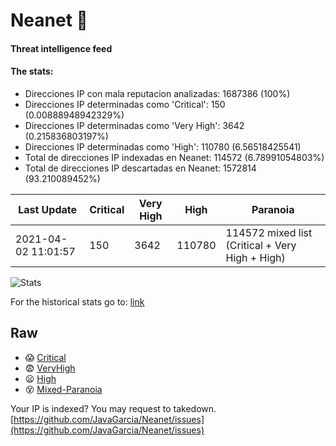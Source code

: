 # Neanet :hocho:
#### Threat intelligence feed
#### The stats:

- Direcciones IP con mala reputacion analizadas: 1687386 (100%)
- Direcciones IP determinadas como 'Critical':  150 (0.00888948942329%)
- Direcciones IP determinadas como 'Very High':  3642 (0.215836803197%)
- Direcciones IP determinadas como 'High':  110780 (6.56518425541)
- Total de direcciones IP indexadas en Neanet:  114572 (6.78991054803%)
- Total de direcciones IP descartadas en Neanet:  1572814 (93.210089452%)

| Last Update | Critical | Very High | High | Paranoia |
| --- | --- | --- | --- | --- |
| 2021-04-02 11:01:57 | 150 | 3642 | 110780 | 114572 mixed list (Critical + Very High + High)|

![Stats](https://docs.google.com/spreadsheets/d/e/2PACX-1vSnaNMIXVabIpDJjufMlzH7poXnshF3mgd8Is1g9ytUEzVsP5my4Trn8f-xkoLLQ38xpL3HtmUexLo6/pubchart?oid=501124687&format=image)

For the historical stats go to: [link](/stats.csv)
## Raw
- :scream: [Critical](https://raw.githubusercontent.com/JavaGarcia/Neanet/master/blacklists/neanet_critical.txt)
- :fearful: [VeryHigh](https://raw.githubusercontent.com/JavaGarcia/Neanet/master/blacklists/neanet_veryHigh.txtt)
- :frowning: [High](https://raw.githubusercontent.com/JavaGarcia/Neanet/master/blacklists/neanet_high.txt)
- :dizzy_face: [Mixed-Paranoia](https://raw.githubusercontent.com/JavaGarcia/Neanet/master/blacklists/neanet_all.txt)


Your IP is indexed? You may request to takedown. [https://github.com/JavaGarcia/Neanet/issues](https://github.com/JavaGarcia/Neanet/issues)



















































































































































































































































































































































































































































































































































































































































































































































































































































































































































































































































































































































































































































































































































































































































































































































































































































































































































































































































































































































































































































































































































































































































































































































































































































































































































































































































































































































































































































































































































































































































































































































































































































































































































































































































































































































































































































































































































































































































































































































































































































































































































































































































































































































































































































































































































































































































































































































































































































































































































































































































































































































































































































































































































































































































































































